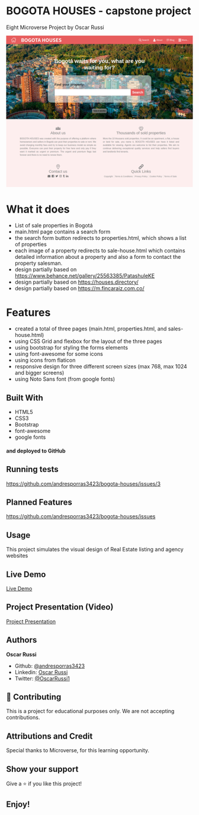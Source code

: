 # BOGOTA HOUSES - capstone project

Eight Microverse Project by Oscar Russi

![screenshot](images/bogota-houses-screenshot.png)

# What it does

- List of sale properties in Bogotá
- main.html page contains a search form
- the search form button redirects to properties.html, which shows a list of properties
- each image of a property redirects to sale-house.html which contains detailed information about a property and also a form to contact the property salesman.
- design partially based on https://www.behance.net/gallery/25563385/PatashuleKE
- design partially based on https://houses.directory/ 
- design partially based on https://m.fincaraiz.com.co/

# Features

- created a total of three pages (main.html, properties.html, and sales-house.html)
- using CSS Grid and flexbox for the layout of the three pages
- using bootstrap for styling the forms elements
- using font-awesome for some icons
- using icons from flaticon
- responsive design for three different screen sizes (max 768, max 1024 and bigger screens)
- using Noto Sans font (from google fonts)

## Built With

- HTML5
- CSS3
- Bootstrap
- font-awesome
- google fonts

#### and deployed to GitHub

## Running tests

https://github.com/andresporras3423/bogota-houses/issues/3

## Planned Features

https://github.com/andresporras3423/bogota-houses/issues

## Usage

This project simulates the visual design of Real Estate listing and agency websites

## Live Demo

[Live Demo](http://andresporres.000webhostapp.com/bogota-houses/main.html)

## Project Presentation (Video)

[Project Presentation](https://www.loom.com/share/e7d6fd61f9c646b69af27af1b3808a0a)

## Authors

**Oscar Russi**
- Github: [@andresporras3423](https://github.com/andresporras3423/)
- Linkedin: [Oscar Russi](https://www.linkedin.com/in/oscar-andres-russi-porras/)
- Twitter: [@OscarRussi1](https://twitter.com/OscarRussi1)

## 🤝 Contributing

This is a project for educational purposes only. We are not accepting contributions.

## Attributions and Credit

Special thanks to Microverse, for this learning opportunity. 

## Show your support

Give a ⭐️ if you like this project!

## Enjoy!
